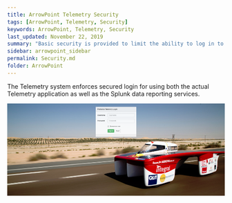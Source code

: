 ```yaml
---
title: ArrowPoint Telemetry Security
tags: [ArrowPoint, Telemetry, Security]
keywords: ArrowPoint, Telemetry, Security
last_updated: November 22, 2019
summary: "Basic security is provided to limit the ability to log in to the system and see your teams data"
sidebar: arrowpoint_sidebar
permalink: Security.md
folder: ArrowPoint
---
```


The Telemetry system enforces secured login for using both the actual Telemetry application as well as the Splunk data reporting services.

![Example of the Telemetry Login](/images/telemetry_login.png)

